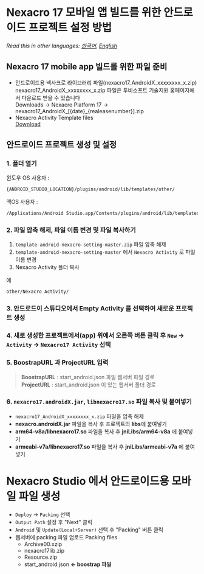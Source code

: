 # Nexacro 17 모바일 앱 빌드를 위한 안드로이드 프로젝트 설정 방법
*Read this in other languages:  [한국어](README.md), [English](README.en.md)*
## Nexacro 17 mobile app 빌드를 위한 파일 준비
- 안드로이드용 넥사크로  라이브러리 파일(nexacro17_AndroidX_xxxxxxxx_x.zip)  
 nexacro17_AndroidX_xxxxxxxx_x.zip 파일은 투비소프트 기술지원 홈페이지에서 다운로드 받을 수 있습니다  
 Downloads &rarr; Nexacro Platform 17 &rarr; nexacro17_AndroidX_[{date}_{realeasenumber}].zip  
- Nexacro Activity Template files  
[Download](https://github.com/tobehyo/template-android-nexacro-setting/archive/master.zip)
 
## 안드로이드 프로젝트 생성 및 설정 
### 1. 폴더 열기
윈도우 OS 사용자 : 
```bash
{ANDROID_STUDIO_LOCATION}/plugins/android/lib/templates/other/
```
맥OS 사용자 : 
```bash
/Applications/Android Studio.app/Contents/plugins/android/lib/templates/other/
```
### 2. 파일 압축 해제, 파일 이름 변경 및 파일 복사하기
1. `template-android-nexacro-setting-master.zip` 파일 압축 해제
2. `template-android-nexacro-setting-master` 에서 `Nexacro Activity` 로 파일 이름 변경
3. Nexacro Activity 폴더 복사

예
```bash
other/Nexacro Activity/
```
### 3. 안드로드이 스튜디오에서 Empty Activity 를 선택하여 새로운 프로젝트 생성
### 4. 새로 생성한 프로젝트에서(app) 위에서 오른쪽 버튼 클릭 후 `New` &rarr; `Activity` &rarr; `Nexacro17 Activity` 선택
### 5. BoostrapURL 과 ProjectURL 입력
> **BoostrapURL** : start_android.json 파일 웹서버 파일 경로  
> **ProjectURL** : start_android.json 이 있는 웹서버 폴더 경로

### 6. `nexacro17.androidX.jar`, `libnexacro17.so` 파일 복사 및 붙여넣기
- `nexacro17_AndroidX_xxxxxxxx_x.zip` 파일을 압축 해제
- **nexacro.androidX.jar** 파일을 복사 후 프로젝트의 **libs**에 붙여넣기
- **arm64-v8a/libnexacro17.so** 파일을 복사 후 **jniLibs/arm64-v8a** 에 붙여넣기
- **armeabi-v7a/libnexacro17.so** 파일을 복사 후 **jniLibs/armeabi-v7a** 에 붙여넣기

# Nexacro Studio 에서 안드로이드용 모바일 파일 생성
- `Deploy` &rarr; `Packing` 선택
- `Output Path` 설정 후 "Next" 클릭
- `Android` 및 `Update(Local+Server)` 선택 후 "Packing" 버튼 클릭
- 웹서버에 packing 파일 업로드
    Packing files
    - Archive00.xzip 
    - nexacro17lib.zip 
    - Resource.zip 
    - start_android.json **&larr; boostrap 파일**  
